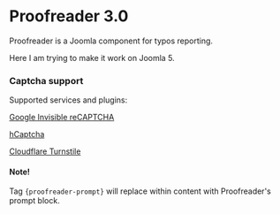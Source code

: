 # Proofreader 3.0

Proofreader is a Joomla component for typos reporting.

Here I am trying to make it work on Joomla 5.

### Captcha support

Supported services and plugins:

[Google Invisible reCAPTCHA](https://github.com/nikosdion/plg_captcha_google)

[hCaptcha](https://extensions.joomla.org/extension/hcaptcha/)

[Cloudflare Turnstile](https://github.com/SharkyKZ/joomla-turnstile-plugin)

#### Note!

Tag `{proofreader-prompt}` will replace within content with Proofreader's prompt block.